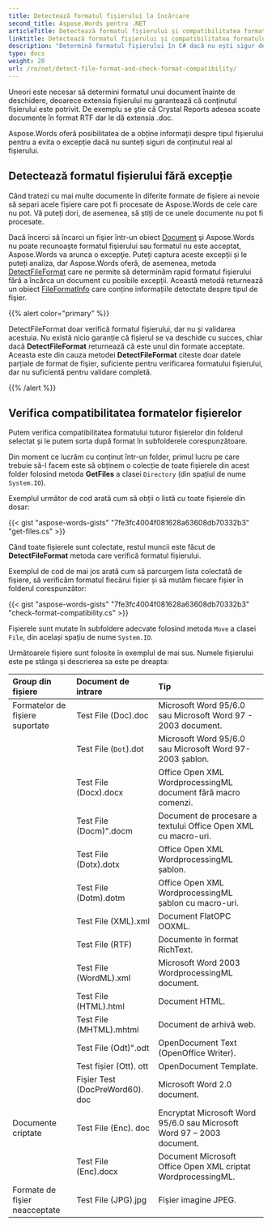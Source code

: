 ```yaml
---
title: Detectează formatul fișierului la încărcare
second_title: Aspose.Words pentru .NET
articleTitle: Detectează formatul fișierului și compatibilitatea formatului
linktitle: Detectează formatul fișierului și compatibilitatea formatului
description: "Determină formatul fișierului în C# dacă nu ești sigur de conținutul efectiv al fișierului sau pentru a verifica compatibilitatea formatului."
type: docs
weight: 20
url: /ro/net/detect-file-format-and-check-format-compatibility/
---
```


Uneori este necesar să determini formatul unui document înainte de deschidere, deoarece extensia fișierului nu garantează că conținutul fișierului este potrivit. De exemplu se ştie că Crystal Reports adesea scoate documente în format RTF dar le dă extensia .doc.

Aspose.Words oferă posibilitatea de a obține informații despre tipul fișierului pentru a evita o excepție dacă nu sunteți siguri de conținutul real al fișierului.

## Detectează formatul fișierului fără excepție

Când tratezi cu mai multe documente în diferite formate de fișiere ai nevoie să separi acele fișiere care pot fi procesate de Aspose.Words de cele care nu pot. Vă puteți dori, de asemenea, să știți de ce unele documente nu pot fi procesate.

Dacă încerci să încarci un fişier într-un obiect [Document](https://reference.aspose.com/words/net/aspose.words/document/) şi Aspose.Words nu poate recunoaşte formatul fişierului sau formatul nu este acceptat, Aspose.Words va arunca o excepţie. Puteți captura aceste excepții și le puteți analiza, dar Aspose.Words oferă, de asemenea, metoda [DetectFileFormat](https://reference.aspose.com/words/net/aspose.words/fileformatutil/detectfileformat/) care ne permite să determinăm rapid formatul fișierului fără a încărca un document cu posibile excepții. Această metodă returnează un obiect [FileFormatInfo](https://reference.aspose.com/words/net/aspose.words/fileformatinfo/) care conține informațiile detectate despre tipul de fişier.

{{% alert color="primary" %}}

DetectFileFormat doar verifică formatul fișierului, dar nu și validarea acestuia. Nu există nicio garanție că fișierul se va deschide cu succes, chiar dacă **DetectFileFormat** returnează că este unul din formate acceptate. Aceasta este din cauza metodei **DetectFileFormat** citeste doar datele parțiale de format de fişier, suficiente pentru verificarea formatului fișierului, dar nu suficientă pentru validare completă.

{{% /alert %}}

## Verifica compatibilitatea formatelor fișierelor

Putem verifica compatibilitatea formatului tuturor fișierelor din folderul selectat și le putem sorta după format în subfolderele corespunzătoare.

Din moment ce lucrăm cu conținut într-un folder, primul lucru pe care trebuie să-l facem este să obținem o colecție de toate fișierele din acest folder folosind metoda **GetFiles** a clasei `Directory` (din spațiul de nume `System.IO`).

Exemplul următor de cod arată cum să obții o listă cu toate fișierele din dosar:

{{< gist "aspose-words-gists" "7fe3fc4004f081628a63608db70332b3" "get-files.cs" >}}

Când toate fișierele sunt colectate, restul muncii este făcut de **DetectFileFormat** metoda care verifică formatul fișierului.

Exemplul de cod de mai jos arată cum să parcurgem lista colectată de fișiere, să verificăm formatul fiecărui fișier și să mutăm fiecare fișier în folderul corespunzător:

{{< gist "aspose-words-gists" "7fe3fc4004f081628a63608db70332b3" "check-format-compatibility.cs" >}}

Fișierele sunt mutate în subfoldere adecvate folosind metoda `Move` a clasei `File`, din același spațiu de nume `System.IO`.

Următoarele fișiere sunt folosite în exemplul de mai sus. Numele fișierului este pe stânga și descrierea sa este pe dreapta:

| Group din fișiere | Document de intrare | Tip |
| :- | :- | :- |
| Formatelor de fișiere suportate | Test File (Doc).doc | Microsoft Word 95/6.0 sau Microsoft Word 97 - 2003 document. |
|| Test File (`Dot`).dot | Microsoft Word 95/6.0 sau Microsoft Word 97-2003 șablon. |
|| Test File (Docx).docx | Office Open XML WordprocessingML document fără macro comenzi. |
|| Test File (Docm)".docm | Document de procesare a textului Office Open XML cu macro-uri. |
|| Test File (Dotx).dotx | Office Open XML WordprocessingML șablon. |
|| Test File (Dotm).dotm | Office Open XML WordprocessingML șablon cu macro-uri. |
|| Test File (XML).xml | Document FlatOPC OOXML. |
|| Test File (RTF) | Documente în format RichText. |
|| Test File (WordML).xml | Microsoft Word 2003 WordprocessingML document. |
|| Test File (HTML).html | Document HTML. |
|| Test File (MHTML).mhtml | Document de arhivă web. |
|| Test File (Odt)".odt | OpenDocument Text (OpenOffice Writer). |
|| Test fișier (Ott). ott | OpenDocument Template. |
|| Fișier Test (DocPreWord60). doc | Microsoft Word 2.0 document. |
| Documente criptate | Test File (Enc). doc | Encryptat Microsoft Word 95/6.0 sau Microsoft Word 97 – 2003 document. |
|| Test File (Enc).docx | Document Microsoft Office Open XML criptat WordprocessingML. |
| Formate de fişier neacceptate | Test File (JPG).jpg | Fișier imagine JPEG. |

